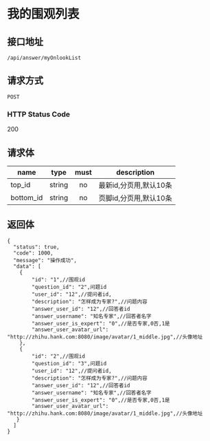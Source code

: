 # 我的围观列表

## 接口地址

`/api/answer/myOnlookList`

## 请求方式

`POST`

### HTTP Status Code

200

## 请求体

| name     | type     | must     | description |
|----------|:--------:|:--------:|:--------:|
| top_id   | string   | no      | 最新id,分页用,默认10条 |
| bottom_id   | string   | no      | 页脚id,分页用,默认10条 |


## 返回体

```json5
{
  "status": true,
  "code": 1000,
  "message": "操作成功",
  "data": [
    {
        "id": "1",//围观id
        "question_id": "2",问题id
        "user_id": "12",//提问者id,
        "description": "怎样成为专家?",//问题内容
        "answer_user_id": "12",//回答者id
        "answer_username": "知名专家",//回答者名字
        "answer_user_is_expert": "0",//是否专家,0否,1是
        "answer_user_avatar_url": "http://zhihu.hank.com:8080/image/avatar/1_middle.jpg",//头像地址
    },
    {
        "id": "2",//围观id
        "question_id": "3",问题id
        "user_id": "12",//提问者id,
        "description": "怎样成为专家?",//问题内容
        "answer_user_id": "12",//回答者id
        "answer_username": "知名专家",//回答者名字
        "answer_user_is_expert": "0",//是否专家,0否,1是
        "answer_user_avatar_url": "http://zhihu.hank.com:8080/image/avatar/1_middle.jpg",//头像地址   
   }
  ]
}
``` 
